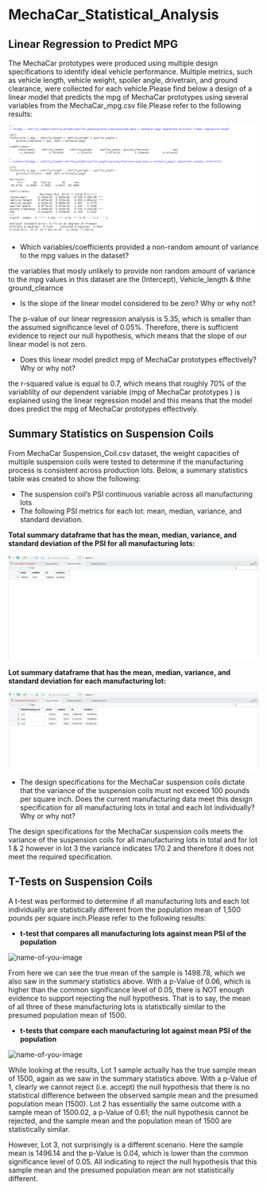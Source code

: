 # MechaCar_Statistical_Analysis

## Linear Regression to Predict MPG

The MechaCar prototypes were produced using multiple design specifications to identify ideal vehicle performance. Multiple metrics, such as vehicle length, vehicle weight, spoiler angle, drivetrain, and ground clearance, were collected for each vehicle.Please find below a design of a linear model that predicts the mpg of MechaCar prototypes using several variables from the MechaCar_mpg.csv file.Please refer to the following results:


![name-of-you-image](https://github.com/Asmaamkawi/MechaCar_Statistical_Analysis/blob/main/Deliverable%201.PNG)

* Which variables/coefficients provided a non-random amount of variance to the mpg values in the dataset?

the variables that mosly unlikely to provide non random amount of variance to the mpg values in this dataset are the (Intercept), Vehicle_length & thhe ground_clearnce

* Is the slope of the linear model considered to be zero? Why or why not?

The p-value of our linear regression analysis is 5.35, which is smaller than the assumed significance level of 0.05%. Therefore, there is sufficient evidence to reject our null hypothesis, which means that the slope of our linear model is not zero.

* Does this linear model predict mpg of MechaCar prototypes effectively? Why or why not?

the r-squared value is equal to 0.7, which means that roughly 70% of the variablilty of our dependent variable (mpg of MechaCar prototypes ) is explained using the linear regression model and this means that the model does predict the mpg of MechaCar prototypes effectively.


## Summary Statistics on Suspension Coils

From MechaCar Suspension_Coil.csv dataset, the weight capacities of multiple suspension coils were tested to determine if the manufacturing process is consistent across production lots. Below, a summary statistics table was created to show the following:

* The suspension coil’s PSI continuous variable across all manufacturing lots
* The following PSI metrics for each lot: mean, median, variance, and standard deviation.

**Total summary dataframe that has the mean, median, variance, and standard deviation of the PSI for all manufacturing lots:**

![name-of-you-image](https://github.com/Asmaamkawi/MechaCar_Statistical_Analysis/blob/main/Deliverable%202%20total_summary.PNG)


**Lot summary dataframe that has the mean, median, variance, and standard deviation for each manufacturing lot:**

![name-of-you-image](https://github.com/Asmaamkawi/MechaCar_Statistical_Analysis/blob/main/Deliverable%202%20lot_summary.PNG)

* The design specifications for the MechaCar suspension coils dictate that the variance of the suspension coils must not exceed 100 pounds per square inch. Does the current manufacturing data meet this design specification for all manufacturing lots in total and each lot individually? Why or why not?

The design specifications for the MechaCar suspension coils meets the variance of the suspension coils for all manufacturing lots in total and for lot 1 & 2 however in lot 3 the variance indicates 170.2 and therefore it does not meet the required specification.


## T-Tests on Suspension Coils

A t-test was performed to determine if all manufacturing lots and each lot individually are statistically different from the population mean of 1,500 pounds per square inch.Please refer to the following results:

* **t-test that compares all manufacturing lots against mean PSI of the population**

![name-of-you-image](__)


From here we can see the true mean of the sample is 1498.78, which we also saw in the summary statistics above. With a p-Value of 0.06, which is higher than the common significance level of 0.05, there is NOT enough evidence to support rejecting the null hypothesis. That is to say, the mean of all three of these manufacturing lots is statistically similar to the presumed population mean of 1500.


* **t-tests that compare each manufacturing lot against mean PSI of the population**

![name-of-you-image](__)


While looking at the results, Lot 1 sample actually has the true sample mean of 1500, again as we saw in the summary statistics above. With a p-Value of 1, clearly we cannot reject (i.e. accept) the null hypothesis that there is no statistical difference between the observed sample mean and the presumed population mean (1500).
Lot 2 has essentially the same outcome with a sample mean of 1500.02, a p-Value of 0.61; the null hypothesis cannot be rejected, and the sample mean and the population mean of 1500 are statistically similar.

However, Lot 3, not surprisingly is a different scenario. Here the sample mean is 1496.14 and the p-Value is 0.04, which is lower than the common significance level of 0.05. All indicating to reject the null hypothesis that this sample mean and the presumed population mean are not statistically different.



